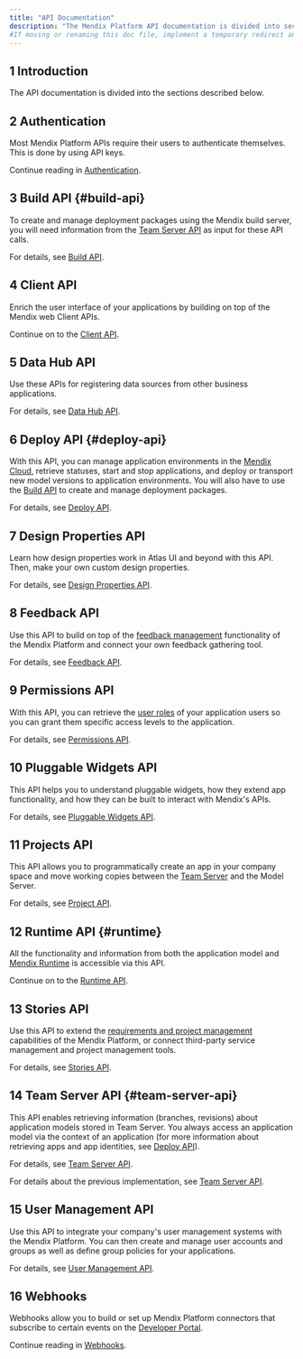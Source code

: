 ```yaml
---
title: "API Documentation"
description: "The Mendix Platform API documentation is divided into sections such as Runtime, Client, Feedback, and Deploy."
#If moving or renaming this doc file, implement a temporary redirect and let the respective team know they should update the URL in the product. See Mapping to Products for more details.
---
```


## 1 Introduction

The API documentation is divided into the sections described below.

## 2 Authentication

Most Mendix Platform APIs require their users to authenticate themselves. This is done by using API keys.

Continue reading in [Authentication](authentication).

## 3 Build API {#build-api}

To create and manage deployment packages using the Mendix build server, you will need information from the [Team Server API](#team-server-api) as input for these API calls.

For details, see [Build API](build-api).

## 4 Client API

Enrich the user interface of your applications by building on top of the Mendix web Client APIs.

Continue on to the [Client API](client-api).

## 5 Data Hub API

Use these APIs for registering data sources from other business applications.

For details, see [Data Hub API](data-hub-apis).

## 6 Deploy API {#deploy-api}

With this API, you can manage application environments in the [Mendix Cloud](/developerportal/deploy/mendix-cloud-deploy), retrieve statuses, start and stop applications, and deploy or transport new model versions to application environments. You will also have to use the [Build API](#build-api) to create and manage deployment packages.

For details, see [Deploy API](deploy-api).

## 7 Design Properties API

Learn how design properties work in Atlas UI and beyond with this API. Then, make your own custom design properties.

For details, see [Design Properties API](design-properties).

## 8 Feedback API

Use this API to build on top of the [feedback management](/developerportal/collaborate/feedback) functionality of the Mendix Platform and connect your own feedback gathering tool.

For details, see [Feedback API](feedback-api).

## 9 Permissions API

With this API, you can retrieve the [user roles](/refguide/user-roles) of your application users so you can grant them specific access levels to the application.

For details, see [Permissions API](permissions-api).

## 10 Pluggable Widgets API

This API helps you to understand pluggable widgets, how they extend app functionality, and how they can be built to interact with Mendix's APIs.

For details, see [Pluggable Widgets API](/apidocs-mxsdk/apidocs/pluggable-widgets).

## 11 Projects API

This API allows you to programmatically create an app in your company space and move working copies between the [Team Server](/developerportal/collaborate/team-server) and the Model Server.

For details, see [Project API](projects-api).

## 12 Runtime API {#runtime}

All the functionality and information from both the application model and [Mendix Runtime](/refguide/runtime) is accessible via this API.

Continue on to the [Runtime API](runtime-api).

## 13 Stories API

Use this API to extend the [requirements and project management](/developerportal/collaborate/stories) capabilities of the Mendix Platform, or connect third-party service management and project management tools.

For details, see [Stories API](stories-api).

## 14 Team Server API {#team-server-api}

This API enables retrieving information (branches, revisions) about application models stored in Team Server. You always access an application model via the context of an application (for more information about retrieving apps and app identities, see [Deploy API](#deploy-api)).

For details, see [Team Server API](team-server-api).

For details about the previous implementation, see [Team Server API](old-version/team-server-api.md).

## 15 User Management API

Use this API to integrate your company's user management systems with the Mendix Platform. You can then create and manage user accounts and groups as well as define group policies for your applications.

For details, see [User Management API](user-management-api).

## 16 Webhooks

Webhooks allow you to build or set up Mendix Platform connectors that subscribe to certain events on the [Developer Portal](/developerportal/).

Continue reading in [Webhooks](webhooks-sprints).
